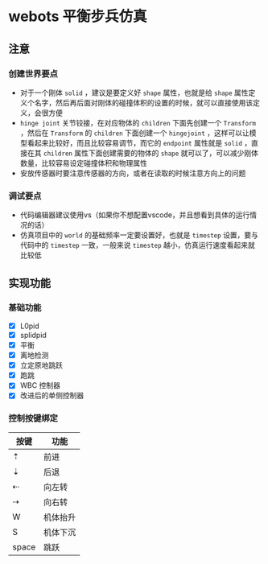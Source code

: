 # webots 平衡步兵仿真

## 注意

### 创建世界要点

- 对于一个刚体 `solid` ，建议是要定义好 `shape` 属性，也就是给 `shape` 属性定义个名字，然后再后面对刚体的碰撞体积的设置的时候，就可以直接使用该定义，会很方便
- `hinge joint` 关节铰接，在对应物体的 `children` 下面先创建一个 `Transform` ，然后在 `Transform` 的 `children` 下面创建一个 `hingejoint` ，这样可以让模型看起来比较好，而且比较容易调节，而它的 `endpoint` 属性就是 `solid` ，直接在其 `children` 属性下面创建需要的物体的 `shape` 就可以了，可以减少刚体数量，比较容易设定碰撞体积和物理属性
- 安放传感器时要注意传感器的方向，或者在读取的时候注意方向上的问题

### 调试要点

- 代码编辑器建议使用vs（如果你不想配置vscode，并且想看到具体的运行情况的话）
- 仿真项目中的 `world` 的基础频率一定要设置好，也就是 `timestep` 设置，要与代码中的 `timestep` 一致，一般来说 `timestep` 越小，仿真运行速度看起来就比较低

## 实现功能

### 基础功能

- [x] L0pid
- [x] splidpid
- [x] 平衡
- [x] 离地检测
- [x] 立定原地跳跃
- [x] 跑跳
- [x] WBC 控制器
- [x] 改进后的单侧控制器

### 控制按键绑定

|按键|功能|
|---|---|
|⇡|前进|
|⇣|后退|
|⇠|向左转|
|⇢|向右转|
|W|机体抬升|
|S|机体下沉|
|space|跳跃|
